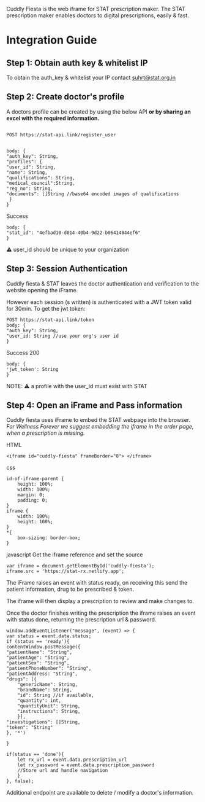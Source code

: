 Cuddly Fiesta is the web iframe for STAT prescription maker. The STAT prescription maker enables doctors to digital prescriptions, easily & fast.


# Integration Guide #


## Step 1: Obtain auth key & whitelist IP ##

  

To obtain the auth_key & whitelist your IP contact [suhrt@stat.org.in](mailto:suhrt@stat.org.in?subject=Cuddly%20Fish%20auth%20key) 


  

## Step 2: Create doctor's profile ##

A doctors profile can be created by using the below API **or by sharing an excel with the required information.**

```

POST https://stat-api.link/register_user


body: {
"auth_key": String,
"profiles": {
"user_id": String,
"name": String,
"qualifications": String,
"medical_council":String,
"reg_no": String,
"documents": []String //base64 encoded images of qualifications
 }
}
```
Success
```
body: {
"stat_id": "4efbad10-d014-40b4-9d22-b06414044ef6"
}

```
⚠️ user_id should be unique to your organization

  
 
## Step 3: Session Authentication ##

Cuddly fiesta & STAT leaves the doctor authentication and verification to the website opening the iFrame. 

However each session (s written) is authenticated with a JWT token valid for 30min. To get the jwt token:

```
POST https://stat-api.link/token
body: {
"auth_key": String,
"user_id: String //use your org's user id
}
```
Success 200
```
body: {
'jwt_token': String
}
```

NOTE:
⚠️ a profile with the user_id must exist with STAT

  
## Step 4: Open an iFrame and Pass information ##

Cuddly fiesta uses iFrame to embed the STAT webpage into the browser. *For 
Wellness Forever we suggest embedding the iframe in the order page, when
a prescription is missing.*

HTML
```
<iframe id="cuddly-fiesta" frameBorder="0"> </iframe>
```
css
```
id-of-iframe-parent {
	height: 100%;
	width: 100%;
	margin: 0;
	padding: 0;
}
iframe {
	width: 100%;
	height: 100%;
}
*{
	box-sizing: border-box;
}

```
javascript
Get the iframe reference and set the source
```
var iframe = document.getElementById('cuddly-fiesta');
iframe.src = 'https://stat-rx.netlify.app';
```

The iFrame raises an event with status ready, on receiving this send the patient information, drug to be prescribed & token.

The iframe will then display a prescription to review and make changes to.

Once the doctor finishes writing the prescription the iframe raises an event with status done, returning the prescription url & password.

```
window.addEventListener("message", (event) => {
var status = event.data.status;
if (status == 'ready'){
contentWindow.postMessage({
"patientName": "String",
"patientAge": "String",
"patientSex": "String",
"patientPhoneNumber": "String",
"patientAddress: "String",
"drugs": [{
	"genericName": String,
	"brandName": String,
	"id": String //if available,
	"quantity": int,
	"quantityUnit": String,
	"instructions": String,
	}],
"investigations": []String,
"token": "String"
}, '*')

}

if(status == 'done'){
	let rx_url = event.data.prescription_url
	let rx_password = event.data.prescription_password
	//Store url and handle navigation
	}
}, false);
```

Additional endpoint are available to delete / modify a doctor's information.